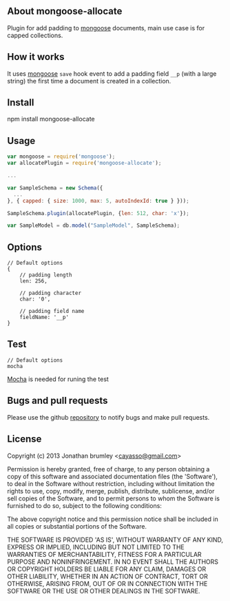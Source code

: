 ## About mongoose-allocate

Plugin for add padding to [mongoose][] documents, main use case is for capped collections.

## How it works

It uses [mongoose][] `save` hook event to add a padding field `__p` (with a large string)
the first time a document is created in a collection.

## Install

npm install mongoose-allocate

## Usage

```javascript
var mongoose = require('mongoose');
var allocatePlugin = require('mongoose-allocate');

...

var SampleSchema = new Schema({
  ...
}, { capped: { size: 1000, max: 5, autoIndexId: true } }));

SampleSchema.plugin(allocatePlugin, {len: 512, char: 'x'});

var SampleModel = db.model("SampleModel", SampleSchema);
```

## Options

    // Default options
    {
        // padding length
        len: 256,

        // padding character
        char: '0',

        // padding field name
        fieldName: '__p'
    }

## Test

    // Default options
    mocha

[Mocha][] is needed for runing the test


## Bugs and pull requests

Please use the github [repository][] to notify bugs and make pull requests.

## License

Copyright (c) 2013 Jonathan brumley &lt;cayasso@gmail.com&gt;

Permission is hereby granted, free of charge, to any person obtaining
a copy of this software and associated documentation files (the
'Software'), to deal in the Software without restriction, including
without limitation the rights to use, copy, modify, merge, publish,
distribute, sublicense, and/or sell copies of the Software, and to
permit persons to whom the Software is furnished to do so, subject to
the following conditions:

The above copyright notice and this permission notice shall be
included in all copies or substantial portions of the Software.

THE SOFTWARE IS PROVIDED 'AS IS', WITHOUT WARRANTY OF ANY KIND,
EXPRESS OR IMPLIED, INCLUDING BUT NOT LIMITED TO THE WARRANTIES OF
MERCHANTABILITY, FITNESS FOR A PARTICULAR PURPOSE AND NONINFRINGEMENT.
IN NO EVENT SHALL THE AUTHORS OR COPYRIGHT HOLDERS BE LIABLE FOR ANY
CLAIM, DAMAGES OR OTHER LIABILITY, WHETHER IN AN ACTION OF CONTRACT,
TORT OR OTHERWISE, ARISING FROM, OUT OF OR IN CONNECTION WITH THE
SOFTWARE OR THE USE OR OTHER DEALINGS IN THE SOFTWARE.

[mongoose]: http://mongoosejs.com
[Mocha]: http://visionmedia.github.com/mocha/
[repository]: http://github.com/cayasso/mongoose-allocate
